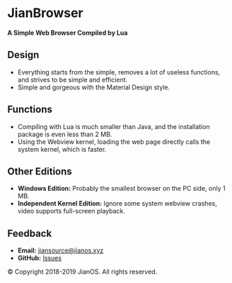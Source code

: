 # JianBrowser
**A Simple Web Browser Compiled by Lua**

## Design
* Everything starts from the simple, removes a lot of useless functions, and strives to be simple and efficient.
* Simple and gorgeous with the Material Design style.

## Functions
* Compiling with Lua is much smaller than Java, and the installation package is even less than 2 MB.
* Using the Webview kernel, loading the web page directly calls the system kernel, which is faster.

## Other Editions
* **Windows Edition:** Probably the smallest browser on the PC side, only 1 MB.
* **Independent Kernel Edition:** Ignore some system webview crashes, video supports full-screen playback.

## Feedback
* **Email:** [jiansource@jianos.xyz](mailto:jiansource.xyz)
* **GitHub:** [Issues](https://github.com/JianSource/JianBrowser/issues)

© Copyright 2018-2019 JianOS. All rights reserved.
